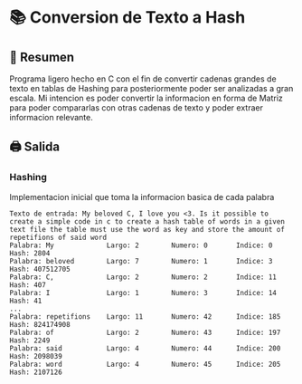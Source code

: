 # 📚 Conversion de Texto a Hash

## 🔑 Resumen
Programa ligero hecho en C con el fin de convertir cadenas grandes
de texto en tablas de Hashing para posteriormente poder ser 
analizadas a gran escala. Mi intencion es poder convertir la informacion
en forma de Matriz para poder compararlas con otras cadenas de texto
y poder extraer informacion relevante.

## 🖨️ Salida
### Hashing
Implementacion inicial que toma la informacion basica de cada palabra
```
Texto de entrada: My beloved C, I love you <3. Is it possible to create a simple code in c to create a hash table of words in a given text file the table must use the word as key and store the amount of repetifions of said word
Palabra: My		        Largo: 2		Numero: 0		Indice: 0		Hash: 2804
Palabra: beloved		Largo: 7		Numero: 1		Indice: 3		Hash: 407512705
Palabra: C,		        Largo: 2		Numero: 2		Indice: 11		Hash: 407
Palabra: I		        Largo: 1		Numero: 3		Indice: 14		Hash: 41
...
Palabra: repetifions	Largo: 11		Numero: 42		Indice: 185		Hash: 824174908
Palabra: of		        Largo: 2		Numero: 43		Indice: 197		Hash: 2249
Palabra: said		    Largo: 4		Numero: 44		Indice: 200		Hash: 2098039
Palabra: word		    Largo: 4		Numero: 45		Indice: 205		Hash: 2107126
```